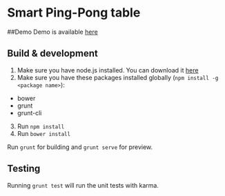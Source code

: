 # Smart Ping-Pong table

##Demo
Demo is available [here](http://compatibl-kyiv.github.io/ping-pong-table/demo/)

## Build & development

1.  Make sure you have node.js installed. You can download it [here](http://nodejs.org/download/)
2.  Make sure you have these packages installed globally (`npm install -g <package name>`):
  * bower
  * grunt
  * grunt-cli
3.  Run `npm install`
4.  Run `bower install`

Run `grunt` for building and `grunt serve` for preview.

## Testing

Running `grunt test` will run the unit tests with karma.
